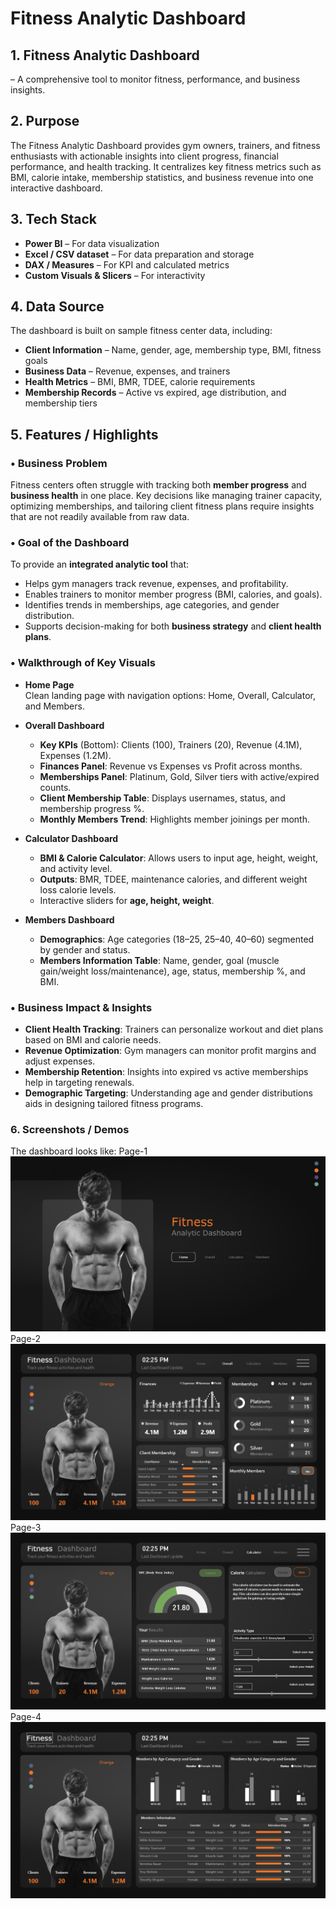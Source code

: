 # Fitness Analytic Dashboard  

## 1. Fitness Analytic Dashboard 
– A comprehensive tool to monitor fitness, performance, and business insights.

## 2. Purpose  
The Fitness Analytic Dashboard provides gym owners, trainers, and fitness enthusiasts with actionable insights into client progress, financial performance, and health tracking. It centralizes key fitness metrics such as BMI, calorie intake, membership statistics, and business revenue into one interactive dashboard.  

## 3. Tech Stack  
- **Power BI** – For data visualization  
- **Excel / CSV dataset** – For data preparation and storage  
- **DAX / Measures** – For KPI and calculated metrics  
- **Custom Visuals & Slicers** – For interactivity  

## 4. Data Source  
The dashboard is built on sample fitness center data, including:  
- **Client Information** – Name, gender, age, membership type, BMI, fitness goals  
- **Business Data** – Revenue, expenses, and trainers  
- **Health Metrics** – BMI, BMR, TDEE, calorie requirements  
- **Membership Records** – Active vs expired, age distribution, and membership tiers  

## 5. Features / Highlights  

### • Business Problem  
Fitness centers often struggle with tracking both **member progress** and **business health** in one place. Key decisions like managing trainer capacity, optimizing memberships, and tailoring client fitness plans require insights that are not readily available from raw data.  

### • Goal of the Dashboard  
To provide an **integrated analytic tool** that:  
- Helps gym managers track revenue, expenses, and profitability.  
- Enables trainers to monitor member progress (BMI, calories, and goals).  
- Identifies trends in memberships, age categories, and gender distribution.  
- Supports decision-making for both **business strategy** and **client health plans**.  

### • Walkthrough of Key Visuals  

- **Home Page**  
  Clean landing page with navigation options: Home, Overall, Calculator, and Members.  

- **Overall Dashboard**  
  - **Key KPIs** (Bottom): Clients (100), Trainers (20), Revenue (4.1M), Expenses (1.2M).  
  - **Finances Panel**: Revenue vs Expenses vs Profit across months.  
  - **Memberships Panel**: Platinum, Gold, Silver tiers with active/expired counts.  
  - **Client Membership Table**: Displays usernames, status, and membership progress %.  
  - **Monthly Members Trend**: Highlights member joinings per month.  

- **Calculator Dashboard**  
  - **BMI & Calorie Calculator**: Allows users to input age, height, weight, and activity level.  
  - **Outputs**: BMR, TDEE, maintenance calories, and different weight loss calorie levels.  
  - Interactive sliders for **age, height, weight**.  

- **Members Dashboard**  
  - **Demographics**: Age categories (18–25, 25–40, 40–60) segmented by gender and status.  
  - **Members Information Table**: Name, gender, goal (muscle gain/weight loss/maintenance), age, status, membership %, and BMI.  

### • Business Impact & Insights  
- **Client Health Tracking**: Trainers can personalize workout and diet plans based on BMI and calorie needs.  
- **Revenue Optimization**: Gym managers can monitor profit margins and adjust expenses.  
- **Membership Retention**: Insights into expired vs active memberships help in targeting renewals.  
- **Demographic Targeting**: Understanding age and gender distributions aids in designing tailored fitness programs.  

### 6.	Screenshots / Demos
The dashboard looks like:
Page-1
![Dashboard Preview](https://github.com/Bhupesh0307/Fitness-Analytic-Dashboard/blob/main/FAD1.png)
Page-2
![Dashboard Preview](https://github.com/Bhupesh0307/Fitness-Analytic-Dashboard/blob/main/FAD2.png)
Page-3
![Dashboard Preview](https://github.com/Bhupesh0307/Fitness-Analytic-Dashboard/blob/main/Fitness%20Analytic%20Dashboard%20SS.png)
Page-4
![Dashboard Preview](https://github.com/Bhupesh0307/Fitness-Analytic-Dashboard/blob/main/FAD4.png)


